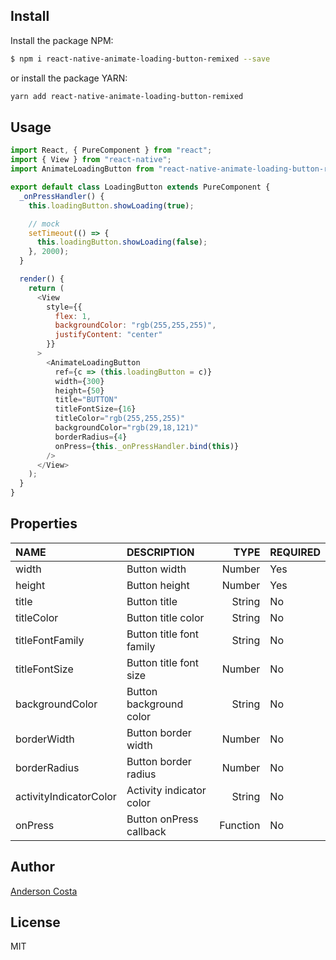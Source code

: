 ## Install

Install the package NPM:

```bash
$ npm i react-native-animate-loading-button-remixed --save
```

or install the package YARN:

```bash
yarn add react-native-animate-loading-button-remixed
```

## Usage

```javascript
import React, { PureComponent } from "react";
import { View } from "react-native";
import AnimateLoadingButton from "react-native-animate-loading-button-remixed";

export default class LoadingButton extends PureComponent {
  _onPressHandler() {
    this.loadingButton.showLoading(true);

    // mock
    setTimeout(() => {
      this.loadingButton.showLoading(false);
    }, 2000);
  }

  render() {
    return (
      <View
        style={{
          flex: 1,
          backgroundColor: "rgb(255,255,255)",
          justifyContent: "center"
        }}
      >
        <AnimateLoadingButton
          ref={c => (this.loadingButton = c)}
          width={300}
          height={50}
          title="BUTTON"
          titleFontSize={16}
          titleColor="rgb(255,255,255)"
          backgroundColor="rgb(29,18,121)"
          borderRadius={4}
          onPress={this._onPressHandler.bind(this)}
        />
      </View>
    );
  }
}
```

## Properties

| NAME                   | DESCRIPTION              |     TYPE | REQUIRED |
| :--------------------- | :----------------------- | -------: | :------- |
| width                  | Button width             |   Number | Yes      |
| height                 | Button height            |   Number | Yes      |
| title                  | Button title             |   String | No       |
| titleColor             | Button title color       |   String | No       |
| titleFontFamily        | Button title font family |   String | No       |
| titleFontSize          | Button title font size   |   Number | No       |
| backgroundColor        | Button background color  |   String | No       |
| borderWidth            | Button border width      |   Number | No       |
| borderRadius           | Button border radius     |   Number | No       |
| activityIndicatorColor | Activity indicator color |   String | No       |
| onPress                | Button onPress callback  | Function | No       |

## Author

[Anderson Costa](http://linkedin.com/in/andcosta)

## License

MIT
